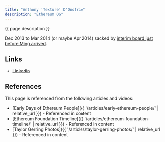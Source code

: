 ```yaml
---
title: "Anthony 'Texture' D'Onofrio"
description: "Ethereum OG"
---
```


{{ page.description }}

Dec 2013 to Mar 2014 (or maybe Apr 2014) sacked by [interim board just before Ming arrived](https://x.com/BobSummerwill/status/1953624199584743536).

## Links

- [LinkedIn](https://www.linkedin.com/in/anthony-donofrio-23036660/)

## References

This page is referenced from the following articles and videos:

- [Early Days of Ethereum People]({{ '/articles/early-ethereum-people/' | relative_url }}) - Referenced in content
- [Ethereum Foundation Timeline]({{ '/articles/ethereum-foundation-timeline/' | relative_url }}) - Referenced in content
- [Taylor Gerring Photos]({{ '/articles/taylor-gerring-photos/' | relative_url }}) - Referenced in content
